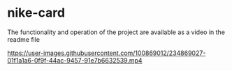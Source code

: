 # nike-card
The functionality and operation of the project are available as a video in the readme file


https://user-images.githubusercontent.com/100869012/234869027-01f1a1a6-0f9f-44ac-9457-91e7b6632539.mp4

